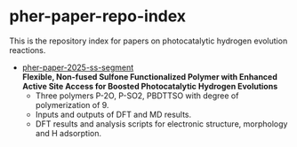 # pher-paper-repo-index
This is the repository index for papers on photocatalytic hydrogen evolution reactions.

- [pher-paper-2025-ss-segment](https://github.com/pumachu/pher-paper-2025-ss-segment)  
  **Flexible, Non-fused Sulfone Functionalized Polymer with Enhanced Active Site Access for Boosted Photocatalytic Hydrogen Evolutions**
  - Three polymers P-2O, P-SO2, PBDTTSO with degree of polymerization of 9.
  - Inputs and outputs of DFT and MD results.  
  - DFT results and analysis scripts for electronic structure, morphology and H adsorption.
